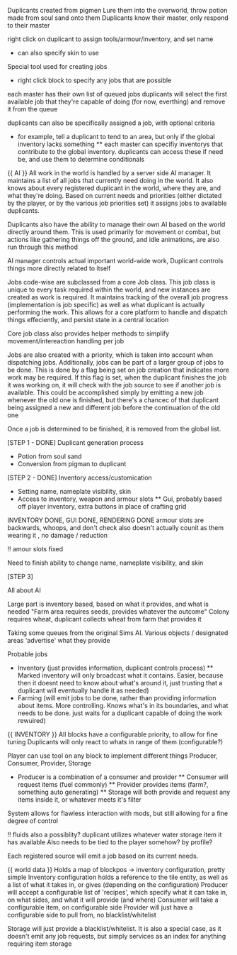 Duplicants created from pigmen
Lure them into the overworld, throw potion made from soul sand onto them
Duplicants know their master, only respond to their master

right click on duplicant to assign tools/armour/inventory, and set name
* can also specify skin to use

Special tool used for creating jobs
* right click block to specify any jobs that are possible

each master has their own list of queued jobs
duplicants will select the first available job that they're capable of doing (for now, everthing) and remove it from the queue

duplicants can also be specifically assigned a job, with optional criteria
* for example, tell a duplicant to tend to an area, but only if the global inventory lacks something
** each master can specifiy inventorys that contribute to the global inventory. duplicants can access these if need be, and use them to determine conditionals

{{ AI }}
All work in the world is handled by a server side AI manager. It maintains a list of all jobs that currently need doing in the world. It also knows about every registered duplicant in the world, where they are, and what they're doing. Based on current needs and priorities (either dictated by the player, or by the various job priorities set) it assigns jobs to available duplicants. 

Duplicants also have the ability to manage their own AI based on the world directly around them. This is used primarily for movement or combat, but actions like gathering things off the ground, and idle animations, are also run through this method

AI manager controls actual important world-wide work, Duplicant controls things more directly related to itself

Jobs code-wise are subclassed from a core Job class. This job class is unique to every task required within the world, and new instances are created as work is required. It maintains tracking of the overall job progress (implementation is job specific) as well as what duplicant is actually performing the work. This allows for a core platform to handle and dispatch things effeciently, and persist state in a central location

Core job class also provides helper methods to simplify movement/intereaction handling per job

Jobs are also created with a priority, which is taken into account when dispatching jobs. Additionally, jobs can be part of a larger group of jobs to be done. This is done by a flag being set on job creation that indicates more work may be required. If this flag is set, when the duplicant finishes the job it was working on, it will check with the job source to see if another job is available. This could be accomplished simply by emitting a new job whenever the old one is finished, but there's a chancec of that duplicant being assigned a new and different job before the continuation of the old one

Once a job is determined to be finished, it is removed from the global list. 

[STEP 1 - DONE]
Duplicant generation process
* Potion from soul sand
* Conversion from pigman to duplicant

[STEP 2 - DONE]
Inventory access/customication
* Setting name, nameplate visibility, skin
* Access to inventory, weapon and armour slots
** Gui, probably based off player inventory, extra buttons in place of crafting grid

INVENTORY DONE, GUI DONE, RENDERING DONE
armour slots are backwards, whoops, and don't check
also doesn't actually counit as them wearing it , no damage / reduction

!! amour slots fixed

Need to finish ability to change name, nameplate visibility, and skin

[STEP 3]

All about AI

Large part is inventory based, based on what it provides, and what is needed
"Farm area requires seeds, provides whatever the outcome"
Colony requires wheat, duplicant collects wheat from farm that provides it

Taking some queues from the original Sims AI. Various objects / designated areas 'advertise' what they provide

Probable jobs
* Inventory (just provides information, duplicant controls process)
** Marked inventory will only broadcast what it contains. Easier, because then it doesnt need to know about what's around it, just trusting that a duplicant will eventually handle it as needed)
* Farming (will emit jobs to be done, rather than providing information about items. More controlling. Knows what's in its boundaries, and what needs to be done. just waits for a duplicant capable of doing the work rewuired)

{{ INVENTORY }}
All blocks have a configurable priority, to allow for fine tuning
Duplicants will only react to whats in range of them (configurable?)

Player can use tool on any block to implement different things
Producer, Consumer, Provider, Storage
* Producer is a combination of a consumer and provider
** Consumer will request items (fuel commonly)
** Provider provides items (farm?, something auto generating)
** Storage will both provide and request any items inside it, or whatever meets it's filter

System allows for flawless interaction with mods, but still allowing for a fine degree of control

!! fluids also a possiblity? duplicant utilizes whatever water storage item it has available
Also needs to be tied to the player somehow? by profile?

Each registered source will emit a job based on its current needs.

{{ world data }}
Holds a map of blockpos -> inventory configuration, pretty simple
Inventory configuration holds a reference to the tile entity, as well as a list of what it takes in, or gives (depending on the configuration)
Producer will accept a configurable list of 'recipes', which specify what it can take in, on what sides, and what it will provide (and where)
Consumer will take a configurable item, on configurable side
Provider will just have a configurable side to pull from, no blacklist/whitelist

Storage will just provide a blacklist/whitelist. It is also a special case, as it doesn't emit any job requests, but simply services as an index for anything requiring item storage